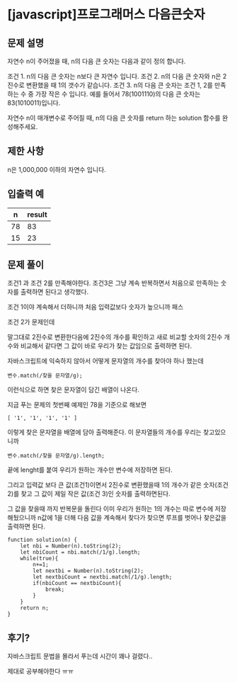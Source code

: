 [javascript]프로그래머스 다음큰숫자
=

## 문제 설명

자연수 n이 주어졌을 때, n의 다음 큰 숫자는 다음과 같이 정의 합니다.

조건 1. n의 다음 큰 숫자는 n보다 큰 자연수 입니다.
조건 2. n의 다음 큰 숫자와 n은 2진수로 변환했을 때 1의 갯수가 같습니다.
조건 3. n의 다음 큰 숫자는 조건 1, 2를 만족하는 수 중 가장 작은 수 입니다.
예를 들어서 78(1001110)의 다음 큰 숫자는 83(1010011)입니다.

자연수 n이 매개변수로 주어질 때, n의 다음 큰 숫자를 return 하는 solution 함수를 완성해주세요.

## 제한 사항
n은 1,000,000 이하의 자연수 입니다.


## 입출력 예
n	|result
----|------
78	|83
15	|23


## 문제 풀이

조건1 과 조건 2를 만족해야한다. 조건3은 그냥 계속 반복하면서 처음으로 만족하는 숫자를 출력하면 된다고 생각했다.

조건 1이야 계속해서 더하니까 처음 입력값보다 숫자가 높으니까 패스

조건 2가 문제인데

말그대로 2진수로 변환한다음에 2진수의 개수를 확인하고 새로 비교할 숫자의 2진수 개수와 비교해서 같다면 그 값이 바로 우리가 찾는 값임으로 출력하면 된다.

자바스크립트에 익숙하지 않아서 어떻게 문자열의 개수를 찾아야 하나 했는데

~~~
변수.match(/찾을 문자열/g);
~~~
이런식으로 하면 찾은 문자열이 담긴 배열이 나온다.

지금 푸는 문제의 첫번째 예제인 78을 기준으로 해보면

~~~
[ '1', '1', '1', '1' ]
~~~

이렇게 찾은 문자열을 배열에 담아 출력해준다.
이 문자열들의 개수를 우리는 찾고있으니까

~~~
변수.match(/찾을 문자열/g).length;
~~~
끝에 lenght를 붙여 우리가 원하는 개수만 변수에 저장하면 된다.

그리고 입력값 보다 큰 값(조건1)이면서 2진수로 변환했을때 1의 개수가 같은 숫자(조건 2)를 찾고 그 값이 제일 작은 값(조건 3)인 숫자를 출력하면된다.

그 값을 찾을때 까지 반복문을 돌린다 이미 우리가 원하는 1의 개수는 따로 변수에 저장해뒀으니까 n값에 1을 더해 다음 값을 계속해서 찾다가 찾으면 루프를 벗어나 찾은값을 출력하면 된다.

~~~
function solution(n) {
    let nbi = Number(n).toString(2);
    let nbiCount = nbi.match(/1/g).length;
    while(true){
        n+=1;
        let nextbi = Number(n).toString(2);
        let nextbiCount = nextbi.match(/1/g).length;
        if(nbiCount == nextbiCount){
            break;
        }
    }
    return n;
}

~~~


## 후기?

자바스크립트 문법을 몰라서 푸는데 시간이 꽤나 걸렸다..

제대로 공부해야한다 ㅠㅠ